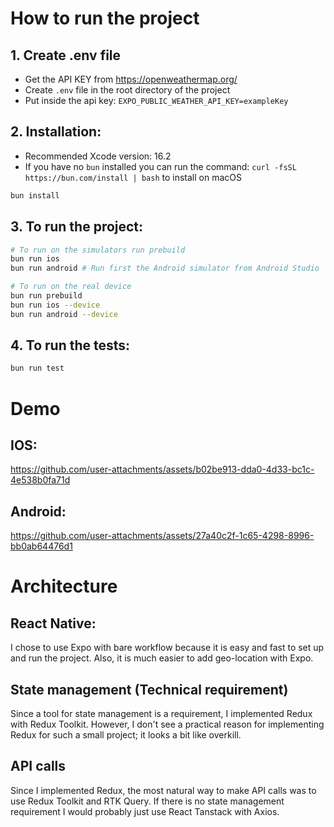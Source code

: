 # How to run the project

## 1. Create .env file
 - Get the API KEY from https://openweathermap.org/
 - Create `.env` file in the root directory of the project
 - Put inside the api key: `EXPO_PUBLIC_WEATHER_API_KEY=exampleKey`
## 2. Installation:
- Recommended Xcode version: 16.2
- If you have no `bun` installed you can run the command: 
`curl -fsSL https://bun.com/install | bash` to install on macOS

```bash
bun install
```

## 3. To run the project:

```bash
# To run on the simulators run prebuild 
bun run ios
bun run android # Run first the Android simulator from Android Studio

# To run on the real device
bun run prebuild 
bun run ios --device
bun run android --device
```

## 4. To run the tests:

```bash
bun run test 
```

# Demo
## IOS:
https://github.com/user-attachments/assets/b02be913-dda0-4d33-bc1c-4e538b0fa71d


## Android:
https://github.com/user-attachments/assets/27a40c2f-1c65-4298-8996-bb0ab64476d1



# Architecture

## React Native:
I chose to use Expo with bare workflow because it is easy and fast to set up and run the project. Also, it is much easier to add geo-location with Expo.

## State management (Technical requirement)
Since a tool for state management is a requirement, I implemented Redux with Redux Toolkit. However, I don't see a practical reason for implementing Redux for such a small project; it looks a bit like overkill. 

## API calls
Since I implemented Redux, the most natural way to make API calls was to use Redux Toolkit and RTK Query. If there is no state management requirement I would probably just use React Tanstack with Axios.



